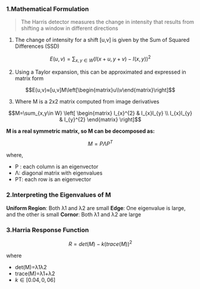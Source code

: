 ### 1.Mathematical Formulation

>The Harris detector measures the change in intensity that results from shifting a window in different directions

1. The change of intensity for a shift [u,v] is given by the Sum of Squared Differences (SSD)

$$E(u,v)=\sum_{x,y\in W}(I(x+u,y+v)-I(x,y))^{2}$$

2. Using a Taylor expansion, this can be approximated and expressed in matrix form

$$E(u,v)≈[u,v]M\left[\begin{matrix}u\\v\end{matrix}\right]$$

3. Where M is a 2x2 matrix computed from image derivatives

$$M=\sum_{x,y\in W}
\left[
\begin{matrix} 
I_{x}^{2} & I_{x}I_{y} \\ I_{x}I_{y} & I_{y}^{2}
\end{matrix}
\right]$$

**M is a real symmetric matrix, so M can be decomposed as:**

$$M=PΛP^{T}$$

where,
* P : each column is an eigenvector
* Λ: diagonal matrix with eigenvalues
* PT: each row is an eigenvector
### 2.Interpreting the Eigenvalues of M

**Uniform Region**: Both λ1 and λ2 are small
**Edge**: One eigenvalue is large, and the other is small
**Cornor**: Both λ1 and λ2 are large

### 3.Harria Response Function

$$R=det(M)-k(trace(M))^{2}$$

where 
* det(M)=λ1λ2
* trace(M)=λ1+λ2
* $k\in[0.04,0,06]$ 
